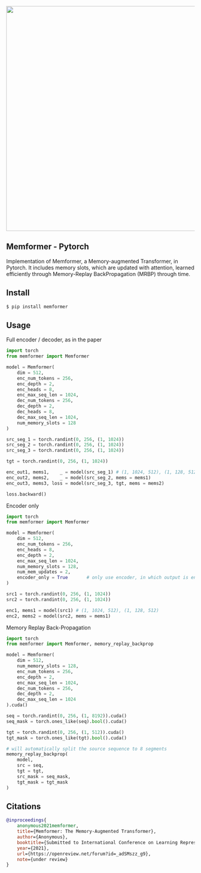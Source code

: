 <img src="./memformer.png" width="600px"></img>

## Memformer - Pytorch

Implementation of Memformer, a Memory-augmented Transformer, in Pytorch. It includes memory slots, which are updated with attention, learned efficiently through Memory-Replay BackPropagation (MRBP) through time.

## Install

```bash
$ pip install memformer
```

## Usage

Full encoder / decoder, as in the paper

```python
import torch
from memformer import Memformer

model = Memformer(
    dim = 512,
    enc_num_tokens = 256,
    enc_depth = 2,
    enc_heads = 8,
    enc_max_seq_len = 1024,
    dec_num_tokens = 256,
    dec_depth = 2,
    dec_heads = 8,
    dec_max_seq_len = 1024,
    num_memory_slots = 128
)

src_seg_1 = torch.randint(0, 256, (1, 1024))
src_seg_2 = torch.randint(0, 256, (1, 1024))
src_seg_3 = torch.randint(0, 256, (1, 1024))

tgt = torch.randint(0, 256, (1, 1024))

enc_out1, mems1,    _ = model(src_seg_1) # (1, 1024, 512), (1, 128, 512), _
enc_out2, mems2,    _ = model(src_seg_2, mems = mems1)
enc_out3, mems3, loss = model(src_seg_3, tgt, mems = mems2)

loss.backward()
```

Encoder only

```python
import torch
from memformer import Memformer

model = Memformer(
    dim = 512,
    enc_num_tokens = 256,
    enc_heads = 8,
    enc_depth = 2,
    enc_max_seq_len = 1024,
    num_memory_slots = 128,
    num_mem_updates = 2,
    encoder_only = True       # only use encoder, in which output is encoded output
)

src1 = torch.randint(0, 256, (1, 1024))
src2 = torch.randint(0, 256, (1, 1024))

enc1, mems1 = model(src1) # (1, 1024, 512), (1, 128, 512)
enc2, mems2 = model(src2, mems = mems1)
```

Memory Replay Back-Propagation

```python
import torch
from memformer import Memformer, memory_replay_backprop

model = Memformer(
    dim = 512,
    num_memory_slots = 128,
    enc_num_tokens = 256,
    enc_depth = 2,
    enc_max_seq_len = 1024,
    dec_num_tokens = 256,
    dec_depth = 2,
    dec_max_seq_len = 1024
).cuda()

seq = torch.randint(0, 256, (1, 8192)).cuda()
seq_mask = torch.ones_like(seq).bool().cuda()

tgt = torch.randint(0, 256, (1, 512)).cuda()
tgt_mask = torch.ones_like(tgt).bool().cuda()

# will automatically split the source sequence to 8 segments
memory_replay_backprop(
    model,
    src = seq,
    tgt = tgt,
    src_mask = seq_mask,
    tgt_mask = tgt_mask
)
```

## Citations

```bibtex
@inproceedings{
    anonymous2021memformer,
    title={Memformer: The Memory-Augmented Transformer},
    author={Anonymous},
    booktitle={Submitted to International Conference on Learning Representations},
    year={2021},
    url={https://openreview.net/forum?id=_adSMszz_g9},
    note={under review}
}
```
